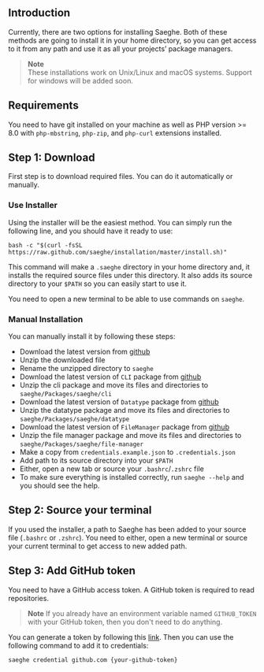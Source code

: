## Introduction

Currently, there are two options for installing Saeghe.
Both of these methods are going to install it in your home directory,
so you can get access to it from any path and use it as all your projects’ package managers.

> **Note**  
> These installations work on Unix/Linux and macOS systems.
> Support for windows will be added soon.

## Requirements

You need to have git installed on your machine as well as PHP version >= 8.0
with `php-mbstring`, `php-zip`, and `php-curl` extensions installed.

## Step 1: Download

First step is to download required files. You can do it automatically or manually.

### Use Installer

Using the installer will be the easiest method.
You can simply run the following line, and you should have it ready to use:

```shell
bash -c "$(curl -fsSL https://raw.github.com/saeghe/installation/master/install.sh)"
```

This command will make a `.saeghe` directory in your home directory and,
it installs the required source files under this directory.
It also adds its source directory to your `$PATH` so you can easily start to use it.

You need to open a new terminal to be able to use commands on `saeghe`.

### Manual Installation

You can manually install it by following these steps:

- Download the latest version from [github](https://github.com/saeghe/saeghe/releases)
- Unzip the downloaded file
- Rename the unzipped directory to `saeghe`
- Download the latest version of `CLI` package from [github](https://github.com/saeghe/cli/releases)
- Unzip the cli package and move its files and directories to `saeghe/Packages/saeghe/cli`
- Download the latest version of `Datatype` package from [github](https://github.com/saeghe/datatype/releases)
- Unzip the datatype package and move its files and directories to `saeghe/Packages/saeghe/datatype`
- Download the latest version of `FileManager` package from [github](https://github.com/saeghe/file-manager/releases)
- Unzip the file manager package and move its files and directories to `saeghe/Packages/saeghe/file-manager`
- Make a copy from `credentials.example.json` to `.credentials.json`
- Add path to its source directory into your `$PATH`
- Either, open a new tab or source your `.bashrc`/`.zshrc` file
- To make sure everything is installed correctly, run `saeghe --help` and you should see the help.

## Step 2: Source your terminal

If you used the installer, a path to Saeghe has been added to your source file (`.bashrc` or `.zshrc`). 
You need to either, open a new terminal or source your current terminal to get access to new added path.

## Step 3: Add GitHub token

You need to have a GitHub access token. A GitHub token is required to read repositories.

> **Note**
> If you already have an environment variable named `GITHUB_TOKEN` with your GitHub token, then you don't need to do anything.

You can generate a token by following this [link](https://docs.github.com/en/authentication/keeping-your-account-and-data-secure/creating-a-personal-access-token).
Then you can use the following command to add it to credentials:

```shell
saeghe credential github.com {your-github-token}
```
